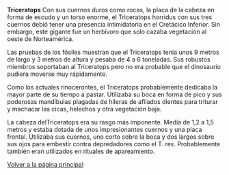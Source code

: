 **Triceratops**
Con sus cuernos duros como rocas, la placa de la cabeza en forma de escudo y un torso enorme, el Triceratops horridus con sus tres cuernos debió tener una presencia intimidatoria en el Cretácico Inferior. Sin embargo, este gigante fue un herbívoro que solo cazaba vegetación al oeste de Norteamérica.

Las pruebas de los fósiles muestran que el Triceratops tenía unos 9 metros de largo y  3 metros de altura y pesaba de 4 a 6 toneladas. Sus robustos miembros soportaban al Triceratops pero no era probable que el dinosaurio pudiera moverse muy rápidamente.

Como los actuales rinocerontes, el Triceratops probablemente dedicaba la mayor parte de su tiempo a pastar. Utilizaba su boca en forma de pico y sus poderosas mandíbulas plagadas de hileras de afilados dientes para triturar y machacar las cicas, helechos y otra vegetación baja.

La cabeza delTriceratops era su rasgo más imponente. Medía de 1,2 a 1,5 metros y estaba dotada de unos impresionantes cuernos y una placa frontal. Utilizaba sus cuernos, uno corto sobre la boca y dos largos sobre sus ojos para embestir contra depredadores como el T. rex. Probablemente también eran utilizados en rituales de apareamiento.

[Volver a la página principal](./index.md)
